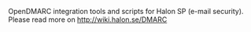 OpenDMARC integration tools and scripts for Halon SP (e-mail security).
Please read more on http://wiki.halon.se/DMARC
